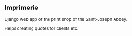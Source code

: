 ## Imprimerie

 Django web app of the print shop of the Saint-Joseph Abbey.
 
 Helps creating quotes for clients etc.
